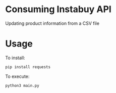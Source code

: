 # Consuming Instabuy API

Updating product information from a CSV file

# Usage

To install:

``` 
pip install requests
```

To execute:

``` 
python3 main.py
```
